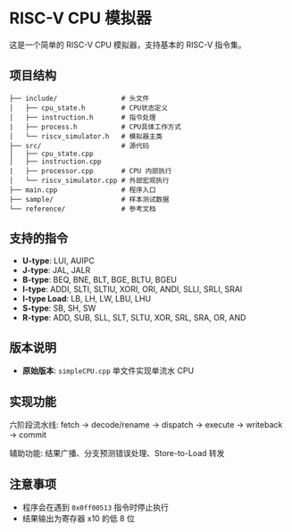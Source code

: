 # RISC-V CPU 模拟器

这是一个简单的 RISC-V CPU 模拟器，支持基本的 RISC-V 指令集。

## 项目结构

```
├── include/                # 头文件
│   ├── cpu_state.h         # CPU状态定义
│   ├── instruction.h       # 指令处理
|   ├── process.h           # CPU具体工作方式
│   └── riscv_simulator.h   # 模拟器主类
├── src/                    # 源代码
│   ├── cpu_state.cpp
│   ├── instruction.cpp
|   ├── processor.cpp       # CPU 内部执行
│   └── riscv_simulator.cpp # 外部宏观执行
├── main.cpp                # 程序入口
├── sample/                 # 样本测试数据
└── reference/              # 参考文档
```

## 支持的指令

- **U-type**: LUI, AUIPC
- **J-type**: JAL, JALR
- **B-type**: BEQ, BNE, BLT, BGE, BLTU, BGEU
- **I-type**: ADDI, SLTI, SLTIU, XORI, ORI, ANDI, SLLI, SRLI, SRAI
- **I-type Load**: LB, LH, LW, LBU, LHU
- **S-type**: SB, SH, SW
- **R-type**: ADD, SUB, SLL, SLT, SLTU, XOR, SRL, SRA, OR, AND

## 版本说明

- **原始版本**: `simpleCPU.cpp` 单文件实现单流水 CPU

## 实现功能

六阶段流水线: fetch → decode/rename → dispatch → execute → writeback → commit

辅助功能: 结果广播、分支预测错误处理、Store-to-Load 转发

## 注意事项

- 程序会在遇到 `0x0ff00513` 指令时停止执行
- 结果输出为寄存器 x10 的低 8 位
